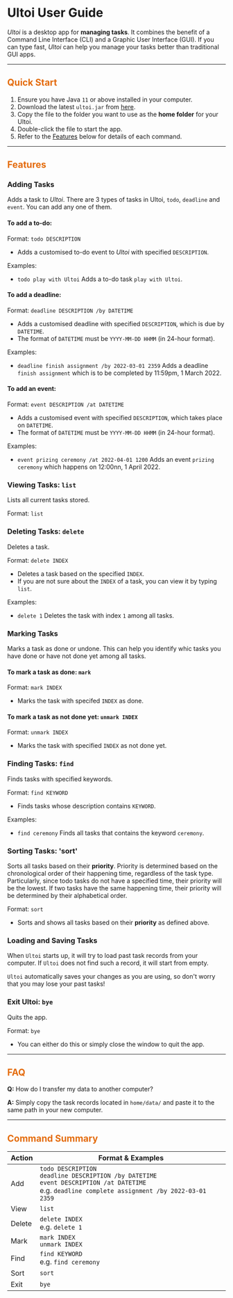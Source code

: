 # Ultoi User Guide

*Ultoi* is a desktop app for **managing tasks**. 
It combines the benefit of a Command Line Interface (CLI) and a Graphic User Interface (GUI).
If you can type fast, *Ultoi* can help you manage your tasks better than traditional GUI apps.

----------
## <span style="color:#e46c0b">Quick Start</span>

1. Ensure you have Java `11` or above installed in your computer.
2. Download the latest `ultoi.jar` from [here]().
3. Copy the file to the folder you want to use as the **home folder** for your Ultoi.
4. Double-click the file to start the app.
5. Refer to the [Features](#features) below for details of each command.

----------

## <span style="color:#e46c0b">Features</span> 

### Adding Tasks

Adds a task to *Ultoi*.
There are 3 types of tasks in Ultoi, `todo`, `deadline` and `event`. 
You can add any one of them.

#### To add a to-do:

Format: `todo DESCRIPTION`
* Adds a customised to-do event to *Ultoi* with specified `DESCRIPTION`.

Examples: 
* `todo play with Ultoi` Adds a to-do task `play with Ultoi`.

#### To add a deadline:

Format: `deadline DESCRIPTION /by DATETIME`
* Adds a customised deadline with specified `DESCRIPTION`, which is due by `DATETIME`.
* The format of `DATETIME` must be `YYYY-MM-DD HHMM` (in 24-hour format).

Examples: 
* `deadline finish assignment /by 2022-03-01 2359` Adds a deadline `finish assignment` which is to be completed by 11:59pm, 1 March 2022.

#### To add an event:

Format: `event DESCRIPTION /at DATETIME`
* Adds a customised event with specified `DESCRIPTION`, which takes place on `DATETIME`.
* The format of `DATETIME` must be `YYYY-MM-DD HHMM` (in 24-hour format).

Examples:
* `event prizing ceremony /at 2022-04-01 1200` Adds an event `prizing ceremony` which happens on 12:00nn, 1 April 2022.

### Viewing Tasks: `list`

Lists all current tasks stored.

Format: `list`

### Deleting Tasks: `delete`

Deletes a task.

Format: `delete INDEX`
* Deletes a task based on the specified `INDEX`.
* If you are not sure about the `INDEX` of a task, you can view it by typing `list`. 

Examples:
* `delete 1` Deletes the task with index `1` among all tasks.

### Marking Tasks

Marks a task as done or undone.
This can help you identify whic tasks you have done or have not done yet among all tasks.

#### To mark a task as done: `mark`

Format: `mark INDEX`
* Marks the task with specifed `INDEX` as done.

#### To mark a task as not done yet: `unmark INDEX`

Format: `unmark INDEX`
* Marks the task with specified `INDEX` as not done yet.

### Finding Tasks: `find`

Finds tasks with specified keywords.

Format: `find KEYWORD`
* Finds tasks whose description contains `KEYWORD`.

Examples:
* `find ceremony` Finds all tasks that contains the keyword `ceremony`.

### Sorting Tasks: 'sort'

Sorts all tasks based on their **priority**. Priority is determined based on the chronological order of their happening time, regardless of the task type.
Particularly, since todo tasks do not have a specified time, their priority will be the lowest. 
If two tasks have the same happening time, their priority will be determined by their alphabetical order.

Format: `sort`
* Sorts and shows all tasks based on their **priority** as defined above.

### Loading and Saving Tasks

When `Ultoi` starts up, it will try to load past task records from your computer. 
If `Ultoi` does not find such a record, it will start from empty.

`Ultoi` automatically saves your changes as you are using, so don't worry that you may lose your past tasks!

### Exit Ultoi: `bye`

Quits the app.

Format: `bye`
* You can either do this or simply close the window to quit the app.

----------

## <span style="color:#e46c0b">FAQ</span> 

**Q:** How do I transfer my data to another computer?

**A:** Simply copy the task records located in `home/data/` and paste it to the same path in your new computer.

----------

## <span style="color:#e46c0b">Command Summary</span>

| Action | Format & Examples |
| --- | --- |
| Add | `todo DESCRIPTION`<br>`deadline DESCRIPTION /by DATETIME`<br>`event DESCRIPTION /at DATETIME`<br>e.g. `deadline complete assignment /by 2022-03-01 2359`
| View | `list` |
| Delete | `delete INDEX`<br>e.g. `delete 1` |
| Mark | `mark INDEX`<br>`unmark INDEX` |
| Find | `find KEYWORD`<br>e.g. `find ceremony` |
| Sort | `sort` |
| Exit | `bye` |
